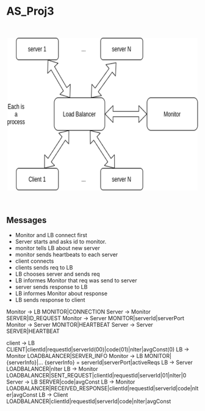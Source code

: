# AS_Proj3

<br>
<br>
<div style="text-align:center">
<img src="arquitetura.png" alt="Arquitectura" style="height: 400px; width:500px;"/>
</div>
<br>
<br>

## Messages

- Monitor and LB connect first
- Server starts and asks id to monitor.
- monitor tells LB about new server
- monitor sends heartbeats to each server
- client connects
- clients sends req to LB
- LB chooses server and sends req
- LB informes Monitor that req was send to server
- server sends response to LB
- LB informes Monitor about response
- LB sends response to client


Monitor -> LB           MONITOR|CONNECTION
Server -> Monitor       SERVER|ID_REQUEST
Monitor -> Server       MONITOR|serverId|serverPort
Monitor -> Server       MONITOR|HEARTBEAT
Server -> Server        SERVER|HEARTBEAT

client -> LB            CLIENT|clientId|requestId|serverId(00)|code(01)|nIter|avgConst(0)
LB -> Monitor           LOADBALANCER|SERVER_INFO
Monitor -> LB           MONITOR|{serverInfo}|...        {serverInfo} = serverId|serverPort|activeReqs
LB -> Server            LOADBALANCER|nIter
LB -> Monitor           LOADBALANCER|SENT_REQUEST|clientId|requestId|serverId|01|nIter|0
Server -> LB            SERVER|code|avgConst
LB -> Monitor           LOADBALANCER|RECEIVED_RESPONSE|clientId|requestId|serverId|code|nIter|avgConst
LB -> Client            LOADBALANCER|clientId|requestId|serverId|code|nIter|avgConst